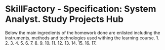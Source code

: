 # SkillFactory - Specification: System Analyst. Study Projects Hub
Below the main ingredients of the homework done are enlisted including the instruments, methods and technologies used withing the learning course.
  1.
  2.
  3.
  4.
  5.
  6.
  7.
  8.
  9.
  10.
  11.
  12.
  13.
  14.
  15.
  16.
  17.
  
  
